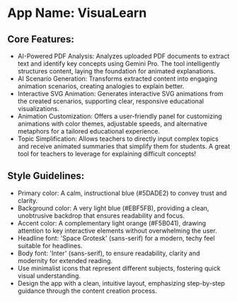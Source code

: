# **App Name**: VisuaLearn

## Core Features:

- AI-Powered PDF Analysis: Analyzes uploaded PDF documents to extract text and identify key concepts using Gemini Pro. The tool intelligently structures content, laying the foundation for animated explanations.
- AI Scenario Generation: Transforms extracted content into engaging animation scenarios, creating analogies to explain better.
- Interactive SVG Animation: Generates interactive SVG animations from the created scenarios, supporting clear, responsive educational visualizations.
- Animation Customization: Offers a user-friendly panel for customizing animations with color themes, adjustable speeds, and alternative metaphors for a tailored educational experience.
- Topic Simplification: Allows teachers to directly input complex topics and receive animated summaries that simplify them for students. A great tool for teachers to leverage for explaining difficult concepts!

## Style Guidelines:

- Primary color: A calm, instructional blue (#5DADE2) to convey trust and clarity.
- Background color: A very light blue (#EBF5FB), providing a clean, unobtrusive backdrop that ensures readability and focus.
- Accent color: A complementary light orange (#F5B041), drawing attention to key interactive elements without overwhelming the user.
- Headline font: 'Space Grotesk' (sans-serif) for a modern, techy feel suitable for headlines.
- Body font: 'Inter' (sans-serif), to ensure readability, clarity and modernity for extended reading.
- Use minimalist icons that represent different subjects, fostering quick visual understanding.
- Design the app with a clean, intuitive layout, emphasizing step-by-step guidance through the content creation process.